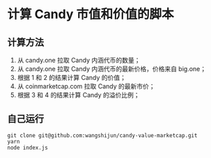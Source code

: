 # 计算 Candy 市值和价值的脚本

## 计算方法

1. 从 candy.one 拉取 Candy 内涵代币的数量；
2. 从 candy.one 拉取 Candy 内涵代币的最新价格，价格来自 big.one；
3. 根据 1 和 2 的结果计算 Candy 的价值；
4. 从 coinmarketcap.com 拉取 Candy 的最新市价；
5. 根据 3 和 4 的结果计算 Candy 的溢价比例；

## 自己运行

```
git clone git@github.com:wangshijun/candy-value-marketcap.git
yarn
node index.js
```

